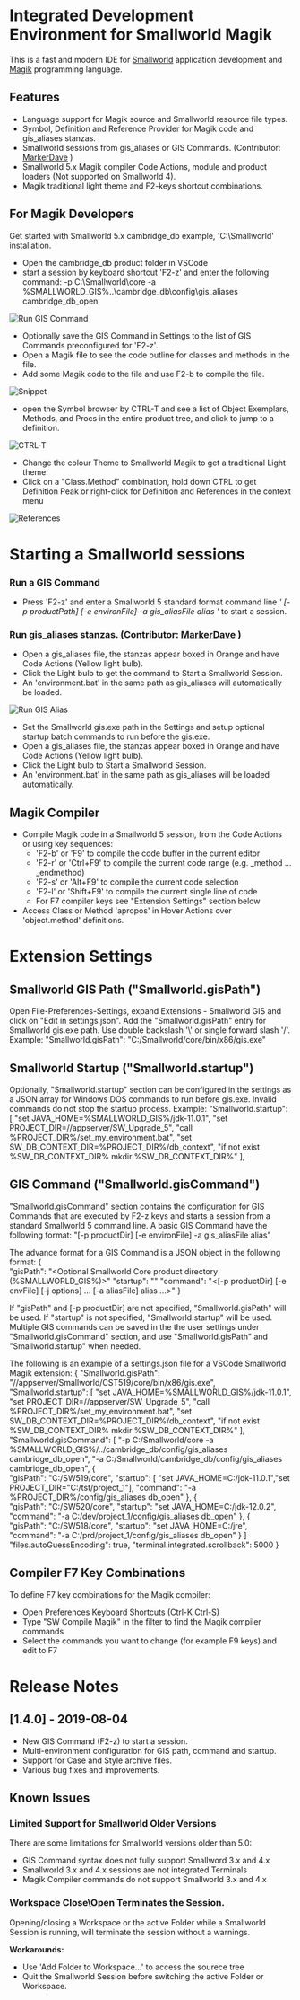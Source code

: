 # Integrated Development Environment for Smallworld Magik

This is a fast and modern IDE for [Smallworld](https://en.wikipedia.org/wiki/Smallworld) application development and [Magik](https://en.wikipedia.org/wiki/Magik_%28programming_language%29) programming language.

## Features

* Language support for Magik source and Smallworld resource file types.
* Symbol, Definition and Reference Provider for Magik code and gis_aliases stanzas.
* Smallworld sessions from gis_aliases or GIS Commands. (Contributor: [MarkerDave](https://github.com/MarkerDave) )
* Smallworld 5.x Magik compiler Code Actions, module and product loaders (Not supported on Smallworld 4). 
* Magik traditional light theme and F2-keys shortcut combinations.  

## For Magik Developers

Get started with Smallworld 5.x cambridge_db example, 'C:\Smallworld' installation.  
* Open the cambridge_db product folder in VSCode
* start a session by keyboard shortcut 'F2-z' and enter the following command: 
  -p C:\Smallworld\core -a %SMALLWORLD_GIS%\..\cambridge_db\config\gis_aliases cambridge_db_open

![Run GIS Command](images/GisCommand.png)

* Optionally save the GIS Command in Settings to the list of GIS Commands preconfigured for 'F2-z'.
* Open a Magik file to see the code outline for classes and methods in the file.
* Add some Magik code to the file and use F2-b to compile the file.

![Snippet](images/snippet.png)

* open the Symbol browser by CTRL-T and see a list of Object Exemplars, Methods, and Procs in the entire product tree, and click to jump to a definition.

![CTRL-T](images/CodeOutline.png)

* Change the colour Theme to Smallworld Magik to get a traditional Light theme.
* Click on a "Class.Method" combination, hold down CTRL to get Definition Peak or right-click for Definition and References in the context menu  

![References](images/CodeReferences.png)

# Starting a Smallworld sessions 

### Run a GIS Command

* Press 'F2-z' and enter a Smallworld 5 standard format command line _'  [-p productPath] [-e environFile] -a gis_aliasFile alias  '_ to start a session. 

### Run gis_aliases stanzas. (Contributor: [MarkerDave](https://github.com/MarkerDave) )

* Open a gis_aliases file, the stanzas appear boxed in Orange and have Code Actions (Yellow light bulb).
* Click the Light bulb to get the command to Start a Smallworld Session.
* An 'environment.bat' in the same path as gis_aliases will automatically be loaded.

![Run GIS Alias](images/SWRunGisAlias.png)


* Set the Smallworld gis.exe path in the Settings and setup optional startup batch commands to run before the gis.exe.
* Open a gis_aliases file, the stanzas appear boxed in Orange and have Code Actions (Yellow light bulb).
* Click the Light bulb to Start a Smallworld Session.
* An 'environment.bat' in the same path as gis_aliases will be loaded automatically.

## Magik Compiler

* Compile Magik code in a Smallworld 5 session, from the Code Actions or using key sequences:
    * 'F2-b' or 'F9' to compile the code buffer in the current editor 
    * 'F2-r' or 'Ctrl+F9' to compile the current code range (e.g. _method ... _endmethod)
    * 'F2-s' or 'Alt+F9' to compile the current code selection
    * 'F2-l' or 'Shift+F9' to compile the current single line of code
    * For F7 compiler keys see "Extension Settings" section below
* Access Class or Method 'apropos' in Hover Actions over 'object.method' definitions.

# Extension Settings

## Smallworld GIS Path ("Smallworld.gisPath")

Open File-Preferences-Settings, expand Extensions - Smallworld GIS and click on "Edit in settings.json". 
Add the "Smallworld.gisPath" entry for Smallworld gis.exe path. Use double backslash '\\' or single forward slash '/'. 
Example:
    "Smallworld.gisPath": "C:/Smallworld/core/bin/x86/gis.exe"

## Smallworld Startup ("Smallworld.startup")

Optionally, "Smallworld.startup" section can be configured in the settings as a JSON array for Windows DOS commands to run before gis.exe. Invalid commands do not stop the startup process.
Example:
    "Smallworld.startup": [
        "set JAVA_HOME=%SMALLWORLD_GIS%/jdk-11.0.1",
        "set PROJECT_DIR=//appserver/SW_Upgrade_5",
        "call %PROJECT_DIR%/set_my_environment.bat",
        "set SW_DB_CONTEXT_DIR=%PROJECT_DIR%/db_context",
        "if not exist %SW_DB_CONTEXT_DIR% mkdir %SW_DB_CONTEXT_DIR%"
    ],

## GIS Command ("Smallworld.gisCommand")
"Smallworld.gisCommand" section contains the configuration for GIS Commands that are executed by F2-z keys and starts a session from a standard Smallworld 5 command line.
A basic GIS Command have the following format:
	"[-p productDir] [-e environFile] -a gis_aliasFile alias"

The advance format for a GIS Command is a JSON object in the following format:
	{	
		"gisPath":  "<Optional Smallworld Core product directory (%SMALLWORLD_GIS%)>"
		"startup":  "<optional DOS commands to run before gis.exe>"
		"command": "<[-p productDir] [-e envFile] [-j options] ... [-a aliasFile] alias ...>"
	}

If "gisPath" and [-p productDir] are not specified, "Smallworld.gisPath" will be used.
If "startup" is not specified, "Smallworld.startup" will be used.
Multiple GIS commands can be saved in the the user settings under "Smallworld.gisCommand" section, and use "Smallworld.gisPath" and "Smallworld.startup" when needed.

The following is an example of a settings.json file for a VSCode Smallworld Magik extension:
{
    "Smallworld.gisPath": "//appserver/Smallworld/CST519/core/bin/x86/gis.exe",
    "Smallworld.startup": [
        "set JAVA_HOME=%SMALLWORLD_GIS%/jdk-11.0.1",
        "set PROJECT_DIR=//appserver/SW_Upgrade_5",
        "call %PROJECT_DIR%/set_my_environment.bat",
        "set SW_DB_CONTEXT_DIR=%PROJECT_DIR%/db_context",
        "if not exist %SW_DB_CONTEXT_DIR% mkdir %SW_DB_CONTEXT_DIR%"
    ],
	"Smallworld.gisCommand": [
		"-p C:/Smallworld/core -a %SMALLWORLD_GIS%/../cambridge_db/config/gis_aliases cambridge_db_open",
		"-a C:/Smallworld/cambridge_db/config/gis_aliases cambridge_db_open",
		{	
			"gisPath":  "C:/SW519/core",
			"startup": [ "set JAVA_HOME=C:/jdk-11.0.1","set PROJECT_DIR="C:/tst/project_1"],
			"command": "-a %PROJECT_DIR%/config/gis_aliases db_open"
		},
		{	
			"gisPath":  "C:/SW520/core",
			"startup":  "set JAVA_HOME=C:/jdk-12.0.2",
			"command": "-a C:/dev/project_1/config/gis_aliases db_open"
		},
		{	
			"gisPath":  "C:/SW518/core",
			"startup":  "set JAVA_HOME=C:/jre",
			"command": "-a C:/prd/project_1/config/gis_aliases db_open"
		}
	]
    "files.autoGuessEncoding": true,
    "terminal.integrated.scrollback": 5000
}

## Compiler F7 Key Combinations
To define F7 key combinations for the Magik compiler:

- Open Preferences Keyboard Shortcuts (Ctrl-K Ctrl-S)
- Type "SW Compile Magik" in the filter to find the Magik compiler commands
- Select the commands you want to change (for example F9 keys) and edit to F7 

# Release Notes

## [1.4.0] - 2019-08-04

* New GIS Command (F2-z) to start a session. 
* Multi-environment configuration for GIS path, command and startup.
* Support for Case and Style archive files.
* Various bug fixes and improvements. 

## Known Issues 

### Limited Support for Smallworld Older Versions
There are some limitations for Smallworld versions older than 5.0: 

* GIS Command syntax does not fully support Smallword 3.x and 4.x 
* Smallworld 3.x and 4.x sessions are not integrated Terminals
* Magik Compiler commands do not support Smallworld 3.x and 4.x

### Workspace Close\Open Terminates the Session.
Opening/closing a Workspace or the active Folder while a Smallworld Session is running, will terminate the session without a warnings.

**Workarounds:** 
* Use 'Add Folder to Workspace...' to access the sourece tree
* Quit the Smallworld Session before switching the active Folder or Workspace.

